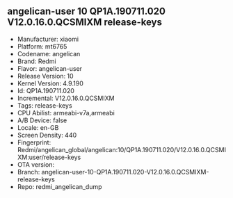 ## angelican-user 10 QP1A.190711.020 V12.0.16.0.QCSMIXM release-keys
- Manufacturer: xiaomi
- Platform: mt6765
- Codename: angelican
- Brand: Redmi
- Flavor: angelican-user
- Release Version: 10
- Kernel Version: 4.9.190
- Id: QP1A.190711.020
- Incremental: V12.0.16.0.QCSMIXM
- Tags: release-keys
- CPU Abilist: armeabi-v7a,armeabi
- A/B Device: false
- Locale: en-GB
- Screen Density: 440
- Fingerprint: Redmi/angelican_global/angelican:10/QP1A.190711.020/V12.0.16.0.QCSMIXM:user/release-keys
- OTA version: 
- Branch: angelican-user-10-QP1A.190711.020-V12.0.16.0.QCSMIXM-release-keys
- Repo: redmi_angelican_dump

